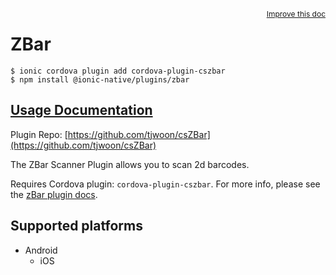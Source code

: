 <a style="float:right;font-size:12px;" href="http://github.com/danielsogl/awesome-cordova-plugins/edit/master/src/@awesome-cordova-plugins/plugins/zbar/index.ts#L35">
  Improve this doc
</a>

# ZBar

```
$ ionic cordova plugin add cordova-plugin-cszbar
$ npm install @ionic-native/plugins/zbar
```

## [Usage Documentation](https://ionicframework.com/docs/native/zbar/)

Plugin Repo: [https://github.com/tjwoon/csZBar](https://github.com/tjwoon/csZBar)

The ZBar Scanner Plugin allows you to scan 2d barcodes.

Requires Cordova plugin: `cordova-plugin-cszbar`. For more info, please see the [zBar plugin docs](https://github.com/tjwoon/csZBar).

## Supported platforms

- Android
  - iOS
